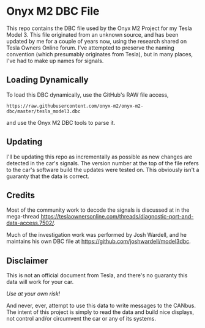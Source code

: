 # Onyx M2 DBC File

This repo contains the DBC file used by the Onyx M2 Project for my Tesla Model 3. This
file originated from an unknown source, and has been updated by me for a couple of years
now, using the research shared on Tesla Owners Online forum. I've attempted to preserve
the naming convention (which presumably originates from Tesla), but in many places, I've
had to make up names for signals.

## Loading Dynamically

To load this DBC dynamically, use the GitHub's RAW file access,

`https://raw.githubusercontent.com/onyx-m2/onyx-m2-dbc/master/tesla_model3.dbc`

and use the Onyx M2 DBC tools to parse it.

## Updating

I'll be updating this repo as incrementally as possible as new changes are detected
in the car's signals. The version number at the top of the file refers to the car's
software build the updates were tested on. This obviously isn't a guaranty that the
data is correct.

## Credits

Most of the community work to decode the signals is discussed at in the mega-thread
https://teslaownersonline.com/threads/diagnostic-port-and-data-access.7502/.

Much of the investigation work was performed by Josh Wardell, and he maintains his
own DBC file at https://github.com/joshwardell/model3dbc.

## Disclaimer

This is not an official document from Tesla, and there's no guaranty this data will
work for your car.

*Use at your own risk!*

And never, ever, attempt to use this data to write messages to the CANbus. The intent
of this project is simply to read the data and build nice displays, not control and/or
circumvent the car or any of its systems.